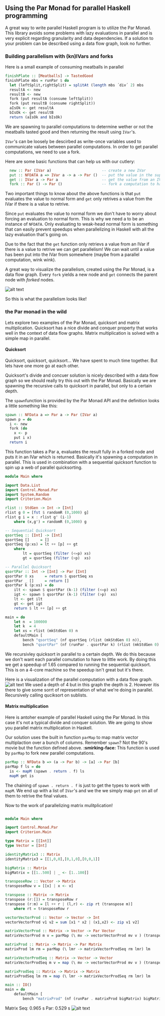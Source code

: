 [meatballgraph]: ./dataflowmeatballgraph.png "Data Flow Graph"
[qsort]: ./dfqsort.png "Data Flow Qsort"
[matrix]: ./dfmatrixprod.png "Data Flow Matrix"

## Using the Par Monad for parallel Haskell programming
A great way to write parallel Haskell program is to utilize the Par Monad. This library avoids some problems with lazy evaluations in parallel and is very explicit regarding granularity and data dependencies. If a solution to your problem can be described using a data flow graph, look no further.

### Building parallelism with (kn)IVars and forks
Here is a small example of consuming meatballs in parallel
````haskell
finishPlate :: [Meatballs] -> TastedGood
finishPlate mbs = runPar $ do
  let (leftSplit,rightSplit) = splitAt (length mbs ´div´ 2) mbs
  resultA <- new
  resultB <- new
  fork (put resultA (consume leftSplit))
  fork (put resultB (consume rightSplit))
  aIsOk <- get resultA
  bIsOk <- get resultB
  return (aIsOk and bIsOk)
````
We are spawning to parallel computations to determine wether or not the meatballs tasted good 
and then returning the result using `IVar`'s. 

`IVar`'s can be loosely be descirbed as write-once variables used to communicate
values between parallel computations. In order to get parallel computations, we
need to use a fork. 

Here are some basic functions that can help us with our cutlery:
````haskell
  new :: Par (IVar a)                       -- create a new IVar
  put :: NFDATA a => IVar a -> a -> Par ()  -- put the value in the supplied IVar
  get :: IVar a -> Par a                    -- get the value from an IVar 
  fork :: Par () -> Par ()                  -- fork a computation to happen in parallel
````

Two important things to know about the above functions is that `put` evaluates the
value to normal form and `get` only retrives a value from the IVar if there is
a value to retrive. 

Since `put` evaluates the value to normal form we don't have
to worry about forcing an evaluation to normal form. This is why we need a to be an instance of `NFDATA`. Only evaluating to weak-head normal form is something that can easily prevent speedups when parallelizing in Haskell with all the lazy evaluation that's going on.  

Due to the fact that the `get` function only retrievs a value from an IVar if there is a value to retrive we can get parallelism! We can wait until a value has been put into the IVar from somewhere (maybe from a parallel computation, wink wink). 

A great way to visualize the parallelism, created using the Par Monad, is a data flow graph. Every `fork` yields a new node and `get` connects the parent node with *forked* nodes.

![alt text][meatballgraph]

So this is what the parallelism looks like!

### the Par monad in the wild
Lets explore two examples of the Par Monad, quicksort and matrix multiplication. Quicksort has a nice divide and conquer property that works well in the context of data flow graphs. Matrix multiplication is solved with a simple map in parallel.

#### Quicksort
Quicksort, quicksort, quicksort... We have spent to much time together. But lets have one more go at each other. 

Quicksort's divide and concuer solution is nicely described with a data flow graph so we should really try this out with the Par Monad. Basically we are spawning the recursive calls to quicksort in parallel, but only to a certain depth. 

The `spawn`function is provided by the Par Monad API and the definition looks a little something like this:

```haskell
spawn :: NFData a => Par a -> Par (IVar a)
spawn p = do
  i <- new
  fork (do
    x <- p
    put i x)
  return i
```
This function takes a Par a, evaluates the result fully in a forked node and puts it in an IVar which is returned. Basically it's spawning a computation in parallel. This is used in combination with a sequential quicksort function to spin up a web of parallel quicksorting.

```haskell
module Main where

import Data.List
import Control.Monad.Par
import System.Random
import Criterion.Main

rlist :: StdGen -> Int -> [Int]
rlist g 0 = [fst $ randomR (0,1000) g]
rlist g i = x : rlist g' (i-1)
    where (x,g') = randomR (0,1000) g

-- Sequential Quicksort
qsortSeq :: [Int] -> [Int]
qsortSeq []     = []
qsortSeq (p:xs) = lt ++ [p] ++ gt
    where
        lt = qsortSeq (filter (<=p) xs)
        gt = qsortSeq (filter (>p)  xs)

-- Parallel Quicksort
qsortPar :: Int -> [Int] -> Par [Int]
qsortPar 0 xs     = return $ qsortSeq xs
qsortPar _ []     = return []
qsortPar k (p:xs) = do
    ilt <- spawn $ qsortPar (k-1) (filter (<=p) xs)
    igt <- spawn $ qsortPar (k-1) (filter (>p)  xs)
    lt <- get ilt
    gt <- get igt
    return $ lt ++ [p] ++ gt

main = do
    let n  = 100000
    let k  = 4
    let xs = rlist (mkStdGen 0) n
    defaultMain [
        bench "qsortSeq" (nf qsortSeq (rlist (mkStdGen 0) n)),
        bench "qsortPar" (nf (runPar . qsortPar k) (rlist (mkStdGen 0) n))]
```
We recursivley quicksort in parallel to a certain depth. We do this because we don't want each parallel comutation to have to little work. By doing this we get a speedup of 1.65 compared to running the sequential quicksort. This is on a 4-core machine so the speedup isn't great but it's there.  

Here is a visualization of the parallel computation with a data flow graph.
![alt text][qsort]
We used a depth of 4 but in this graph the depth is 2. However itis there to give some sorrt of representation of what we're doing in parallel. Recursively calling quciksort on sublists.

#### Matrix multiplication
Here is antoher example of parallel Haskell using the Par Monad. In this case it's not a typical divide and conquer solution. We are going to show you parallel matrix multiplication in Haskell.

Our solution uses the built in function `parMap` to map matrix vector multiplaction over a bunch of columns. Remember `spawn`? Not the 90's movie but the function defined above. **:smirking-face:** This function is used by `parMap` to fork new parallel computations.

````haskell
parMap :: NFData b => (a -> Par b) -> [a] -> Par [b]
parMap f ls = do
  is <- mapM (spawn . return . f) ls
  mapM get is
````
The chaining of `spawn . return . f` is just to get the types to work with `mapM`. We end up with a list of `IVar`'s and we the we simply map `get` on all of them to retrive the final values.

Now to the work of parallelizing matrix mulitplication! 

```haskell

module Main where

import Control.Monad.Par
import Criterion.Main

type Matrix = [[Int]]
type Vector = [Int]

identityMatrix3 :: Matrix
identityMatrix3 = [[1,0,0],[0,1,0],[0,0,1]]

bigMatrix :: Matrix
bigMatrix = [[1..500] | _ <- [1..100]]

transposeRow :: Vector -> Matrix
transposeRow v = [[x] | x <- v]

transpose :: Matrix -> Matrix
transpose (r:[]) = transposeRow r
transpose (r:m) = [l ++ r | (l,r) <- zip rt (transpose m)]
    where rt = transposeRow r

vectorVectorProd :: Vector -> Vector -> Int
vectorVectorProd v1 v2 = sum [x1 * x2 | (x1,x2) <- zip v1 v2]

matrixVectorProd :: Matrix -> Vector -> Par Vector
matrixVectorProd m v = parMap (\ mv -> vectorVectorProd mv v ) (transpose m)

matrixProd :: Matrix -> Matrix -> Par Matrix
matrixProd lm rm = parMap (\ lmr -> matrixVectorProdSeq rm lmr) lm

matrixVectorProdSeq :: Matrix -> Vector -> Vector
matrixVectorProdSeq m v = map (\ mv -> vectorVectorProd mv v ) (transpose m)

matrixProdSeq :: Matrix -> Matrix -> Matrix
matrixProdSeq lm rm = map (\ lmr -> matrixVectorProdSeq rm lmr) lm

main :: IO()
main = do
    defaultMain [
        bench "matrixProd" (nf (runPar . matrixProd bigMatrix) bigMatrix)]
```


Matrix
Seq: 0.965 s
Par: 0.529 s
![alt text][matrix]
